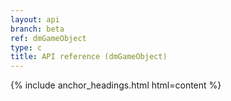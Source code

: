 ```yaml
---
layout: api
branch: beta
ref: dmGameObject
type: c
title: API reference (dmGameObject)
---
```

{% include anchor_headings.html html=content %}